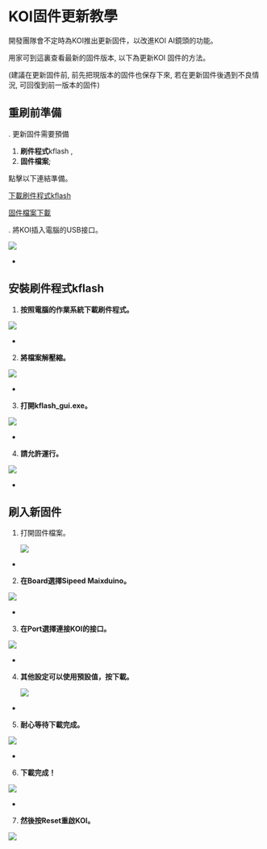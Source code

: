 # **KOI固件更新教學**

開發團隊會不定時為KOI推出更新固件，以改進KOI AI鏡頭的功能。

用家可到這裏查看最新的固件版本, 以下為更新KOI 固件的方法。

(建議在更新固件前, 前先把現版本的固件也保存下來, 若在更新固件後遇到不良情況, 可回復到前一版本的固件)



## 重刷前準備

. 更新固件需要預備

1. **刷件程式**kflash , 
2. **固件檔案**;

點擊以下連結準備。

[下載刷件程式kflash](https://dl.sipeed.com/MAIX/tools/kflash_gui/kflash_gui_v1.6.5)

[固件檔案下載](./updateHist.md)



. 將KOI插入電腦的USB接口。

![](./images/usb.png) 

-

## 安裝刷件程式kflash

1. **按照電腦的作業系統下載刷件程式。**

![](./images/1.png)

-

2. **將檔案解壓縮。**

![](./images/2.png)

-

3. **打開kflash_gui.exe。**  

![](./images/3.png) 

-

4. **請允許運行。**

![](./images/4.png)

-

## 刷入新固件

1. 打開固件檔案。           

   ![](./images/5.png)

-

2. **在Board選擇Sipeed Maixduino。**

![](./images/6.png) 



-

3. **在Port選擇連接KOI的接口。**

![](./images/7.png)  

-

4. **其他設定可以使用預設值，按下載。** 

   ![](./images/8.png) 

-

5. **耐心等待下載完成。**

![](./images/9.png) 

-

6. **下載完成！**

![](./images/10.png) 

-

7. **然後按Reset重啟KOI。**

![](./images/reset.png) 




